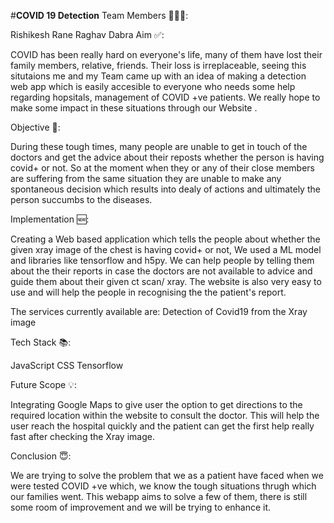 #**COVID 19 Detection**
Team Members 👨🏻‍💻:

Rishikesh Rane
Raghav Dabra 
Aim ✅:

COVID has been really hard on everyone's life, many of them have lost their family members, relative, friends. Their loss is irreplaceable, seeing this situtaions me and my Team came up with an idea of making a  detection web app which is easily accesible to everyone who needs some help regarding hopsitals, management of COVID +ve patients. We really hope to make some impact in these situations through our Website .

Objective 🎯:

During these tough times, many people are unable to get in touch of the doctors and get the advice about their reposts whether the person is having covid+ or not. So at the moment when they or any of their close members are suffering from the same situation they are unable to make any spontaneous decision which results into dealy of actions and ultimately the person succumbs to the diseases. 

Implementation 🆕:

Creating a Web based application  which tells the people about whether the given xray image of the chest is having covid+ or not,  We used a ML model and libraries like tensorflow and h5py.  We can help people by telling them about the their reports in case the doctors are not available to advice and guide them about their given ct scan/ xray. The website is also very easy to use and will help the people in recognising the the patient's report. 

The services currently available are:
Detection of Covid19 from the Xray image 

Tech Stack 📚:

JavaScript 
CSS
Tensorflow

Future Scope 💡:

Integrating Google Maps to give user the option to get directions to the required location within the website to consult the doctor. This will help the user reach the hospital quickly and the patient can get the first help really fast after checking the Xray image.

Conclusion 😇:

We are trying to solve the problem that we as a patient have faced when we were tested COVID +ve which, we know the tough situations thrugh which our families went. This webapp aims to solve a few of them, there is still some room of improvement and we will be trying to enhance it.
